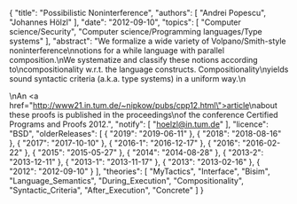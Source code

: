 {
    "title": "Possibilistic Noninterference",
    "authors": [
        "Andrei Popescu",
        "Johannes Hölzl"
    ],
    "date": "2012-09-10",
    "topics": [
        "Computer science/Security",
        "Computer science/Programming languages/Type systems"
    ],
    "abstract": "We formalize a wide variety of Volpano/Smith-style  noninterference\nnotions for a while language with parallel composition.\nWe systematize and classify these notions according to\ncompositionality w.r.t. the language constructs. Compositionality\nyields sound syntactic criteria (a.k.a. type systems) in a uniform way.\n<p>\nAn <a href=\"http://www21.in.tum.de/~nipkow/pubs/cpp12.html\">article</a>\nabout these proofs is published in the proceedings\nof the conference Certified Programs and Proofs 2012.",
    "notify": [
        "hoelzl@in.tum.de"
    ],
    "licence": "BSD",
    "olderReleases": [
        {
            "2019": "2019-06-11"
        },
        {
            "2018": "2018-08-16"
        },
        {
            "2017": "2017-10-10"
        },
        {
            "2016-1": "2016-12-17"
        },
        {
            "2016": "2016-02-22"
        },
        {
            "2015": "2015-05-27"
        },
        {
            "2014": "2014-08-28"
        },
        {
            "2013-2": "2013-12-11"
        },
        {
            "2013-1": "2013-11-17"
        },
        {
            "2013": "2013-02-16"
        },
        {
            "2012": "2012-09-10"
        }
    ],
    "theories": [
        "MyTactics",
        "Interface",
        "Bisim",
        "Language_Semantics",
        "During_Execution",
        "Compositionality",
        "Syntactic_Criteria",
        "After_Execution",
        "Concrete"
    ]
}